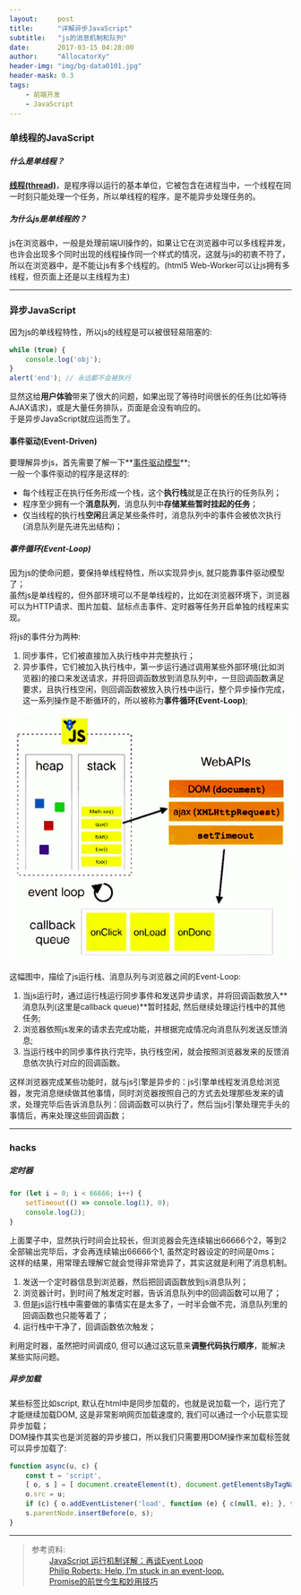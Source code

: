 ```yaml
---
layout:     post
title:      "详解异步JavaScript"
subtitle:   "js的消息机制和队列"
date:       2017-03-15 04:28:00
author:     "AllocatorXy"
header-img: "img/bg-data0101.jpg"
header-mask: 0.3
tags:
    - 前端开发
    - JavaScript
---
```


### 单线程的JavaScript

##### 什么是单线程？
**<a target="_blank" href="https://zh.wikipedia.org/wiki/线程">线程(thread)</a>**，是程序得以运行的基本单位，它被包含在进程当中，一个线程在同一时刻只能处理一个任务，所以单线程的程序，是不能异步处理任务的。

##### 为什么js是单线程的？
js在浏览器中，一般是处理前端UI操作的，如果让它在浏览器中可以多线程并发，也许会出现多个同时出现的线程操作同一个样式的情况，这就与js的初衷不符了，所以在浏览器中，是不能让js有多个线程的。(html5 Web-Worker可以让js拥有多线程，但页面上还是以主线程为主)
<hr />

### 异步JavaScript
因为js的单线程特性，所以js的线程是可以被很轻易阻塞的:

```js
while (true) {
    console.log('obj');
}
alert('end'); // 永远都不会被执行
```

显然这给**用户体验**带来了很大的问题，如果出现了等待时间很长的任务(比如等待AJAX请求)，或是大量任务排队，页面是会没有响应的。<br />
于是异步JavaScript就应运而生了。

#### 事件驱动(Event-Driven)
要理解异步js，首先需要了解一下**<a href="https://zh.wikipedia.org/zh-cn/%E4%BA%8B%E4%BB%B6%E9%A9%85%E5%8B%95%E7%A8%8B%E5%BC%8F%E8%A8%AD%E8%A8%88">事件驱动模型</a>**;<br />
一般一个事件驱动的程序是这样的:
- 每个线程正在执行任务形成一个栈，这个**执行栈**就是正在执行的任务队列；
- 程序至少拥有一个**消息队列**，消息队列中**存储某些暂时挂起的任务**；
- 仅当线程的执行栈**空闲**且满足某些条件时，消息队列中的事件会被依次执行(消息队列是先进先出结构)；

##### 事件循环(Event-Loop)
因为js的使命问题，要保持单线程特性，所以实现异步js, 就只能靠事件驱动模型了；<br />
虽然js是单线程的，但外部环境可以不是单线程的，比如在浏览器环境下，浏览器可以为HTTP请求、图片加载、鼠标点击事件、定时器等任务开启单独的线程来实现。<br />

将js的事件分为两种:
1. 同步事件，它们被直接加入执行栈中并完整执行；<br />
2. 异步事件，它们被加入执行栈中，第一步运行通过调用某些外部环境(比如浏览器)的接口来发送请求，并将回调函数放到消息队列中，一旦回调函数满足要求，且执行栈空闲，则回调函数被放入执行栈中运行，整个异步操作完成，这一系列操作是不断循环的，所以被称为**事件循环(Event-Loop)**;
<img src="/img/in-post/event/event-loop.png" alt="" />

这幅图中，描绘了js运行栈、消息队列与浏览器之间的Event-Loop:
1. 当js运行时，通过运行栈运行同步事件和发送异步请求，并将回调函数放入**消息队列(这里是callback queue)**暂时挂起, 然后继续处理运行栈中的其他任务;
2. 浏览器依照js发来的请求去完成功能，并根据完成情况向消息队列发送反馈消息;
3. 当运行栈中的同步事件执行完毕，执行栈空闲，就会按照浏览器发来的反馈消息依次执行对应的回调函数。

这样浏览器完成某些功能时，就与js引擎是异步的：js引擎单线程发消息给浏览器，发完消息继续做其他事情，同时浏览器按照自己的方式去处理那些发来的请求，处理完毕后告诉消息队列：回调函数可以执行了，然后当js引擎处理完手头的事情后，再来处理这些回调函数；
<hr />

### hacks

##### 定时器
```js
for (let i = 0; i < 66666; i++) {
    setTimeout(() => console.log(1), 0);
    console.log(2);
}
```

上面栗子中，显然执行时间会比较长，但浏览器会先连续输出66666个2，等到2全部输出完毕后，才会再连续输出66666个1, 虽然定时器设定的时间是0ms；<br />
这样的结果，用常理去理解它就会觉得非常诡异了，其实这就是利用了消息机制。
1. 发送一个定时器信息到浏览器，然后把回调函数放到js消息队列；
2. 浏览器计时，到时间了触发定时器，告诉消息队列中的回调函数可以用了；
3. 但是js运行栈中需要做的事情实在是太多了，一时半会做不完，消息队列里的回调函数也只能等着了；
4. 运行栈中干净了，回调函数依次触发；

利用定时器，虽然把时间调成0, 但可以通过这玩意来**调整代码执行顺序**，能解决某些实际问题。

##### 异步加载
某些标签比如script, 默认在html中是同步加载的，也就是说加载一个，运行完了才能继续加载DOM, 这是非常影响网页加载速度的, 我们可以通过一个小玩意实现异步加载；<br />
DOM操作其实也是浏览器的异步接口，所以我们只需要用DOM操作来加载标签就可以异步加载了:

```js
function async(u, c) {
    const t = 'script',
    [ o, s ] = [ document.createElement(t), document.getElementsByTagName(t)[0] ];
    o.src = u;
    if (c) { o.addEventListener('load', function (e) { c(null, e); }, false); }
    s.parentNode.insertBefore(o, s);
}
```
<hr />

>参考资料: <br />
>&nbsp;&nbsp;&nbsp;&nbsp;&nbsp;&nbsp;&nbsp;&nbsp;<a target="_blank" href="http://www.ruanyifeng.com/blog/2014/10/event-loop.html">JavaScript 运行机制详解：再谈Event Loop</a><br />
>&nbsp;&nbsp;&nbsp;&nbsp;&nbsp;&nbsp;&nbsp;&nbsp;<a target="_blank" href="https://vimeo.com/96425312">Philip Roberts: Help, I’m stuck in an event-loop.</a><br />
>&nbsp;&nbsp;&nbsp;&nbsp;&nbsp;&nbsp;&nbsp;&nbsp;<a target="_blank" href="http://greengerong.com/blog/2015/10/22/promisede-miao-yong/">Promise的前世今生和妙用技巧</a>